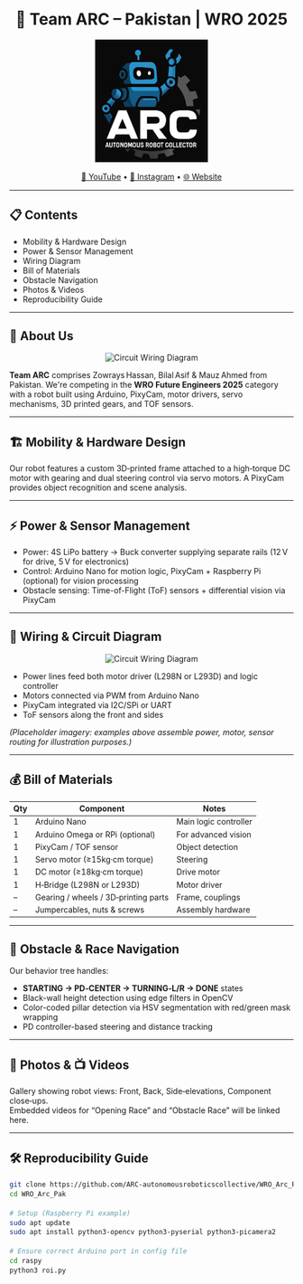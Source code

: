 <h1 align="center">🤖 Team ARC – Pakistan | WRO 2025</h1>

<p align="center">
  <img src="team_arc_logo.jpeg" alt="Team ARC Logo" width="200"/>
</p>

<p align="center">
  <a href="https://www.youtube.com/@TeamARC" target="_blank">🎥 YouTube</a> •
  <a href="https://instagram.com/teamarc" target="_blank">📸 Instagram</a> •
  <a href="https://teamarc.com" target="_blank">🌐 Website</a>
</p>

---

## 📋 Contents

- Mobility & Hardware Design  
- Power & Sensor Management  
- Wiring Diagram  
- Bill of Materials  
- Obstacle Navigation  
- Photos & Videos  
- Reproducibility Guide

---

## 👥 About Us


<p align="center">
  <img src="t_image.jpg" alt="Circuit Wiring Diagram" width="400"/>
</p>

**Team ARC** comprises Zowrays Hassan, Bilal Asif & Mauz Ahmed from Pakistan. We're competing in the **WRO Future Engineers 2025** category with a robot built using Arduino, PixyCam, motor drivers, servo mechanisms, 3D printed gears, and TOF sensors.

---

## 🏗️ Mobility & Hardware Design

Our robot features a custom 3D‑printed frame attached to a high‑torque DC motor with gearing and dual steering control via servo motors. A PixyCam provides object recognition and scene analysis.

---

## ⚡ Power & Sensor Management

- Power: 4S LiPo battery → Buck converter supplying separate rails (12 V for drive, 5 V for electronics)  
- Control: Arduino Nano for motion logic, PixyCam + Raspberry Pi (optional) for vision processing  
- Obstacle sensing: Time-of-Flight (ToF) sensors + differential vision via PixyCam

---

## 🔌 Wiring & Circuit Diagram

<p align="center">
  <img src="frc-control-system-layout-rev.svg" alt="Circuit Wiring Diagram" width="400"/>
</p>

- Power lines feed both motor driver (L298N or L293D) and logic controller
- Motors connected via PWM from Arduino Nano
- PixyCam integrated via I2C/SPi or UART
- ToF sensors along the front and sides

*(Placeholder imagery: examples above assemble power, motor, sensor routing for illustration purposes.)*

---

## 💰 Bill of Materials

| Qty | Component                             | Notes                   |
|-----|---------------------------------------|--------------------------|
| 1   | Arduino Nano                          | Main logic controller    |
| 1   | Arduino Omega or RPi (optional)       | For advanced vision      |
| 1   | PixyCam / TOF sensor                  | Object detection         |
| 1   | Servo motor (≥15kg·cm torque)         | Steering                 |
| 1   | DC motor (≥18kg·cm torque)            | Drive motor              |
| 1   | H‑Bridge (L298N or L293D)             | Motor driver             |
| –   | Gearing / wheels / 3D‑printing parts  | Frame, couplings         |
| –   | Jumpercables, nuts & screws           | Assembly hardware        |

---

## 🧩 Obstacle & Race Navigation

Our behavior tree handles:
- **STARTING → PD‑CENTER → TURNING‑L/R → DONE** states  
- Black-wall height detection using edge filters in OpenCV  
- Color-coded pillar detection via HSV segmentation with red/green mask wrapping  
- PD controller-based steering and distance tracking

---

## 📸 Photos & 📺 Videos

Gallery showing robot views: Front, Back, Side‑elevations, Component close‑ups.  
Embedded videos for “Opening Race” and “Obstacle Race” will be linked here.

---

## 🛠️ Reproducibility Guide

```bash
git clone https://github.com/ARC-autonomousroboticscollective/WRO_Arc_Pak.git
cd WRO_Arc_Pak

# Setup (Raspberry Pi example)
sudo apt update
sudo apt install python3-opencv python3-pyserial python3-picamera2

# Ensure correct Arduino port in config file
cd raspy
python3 roi.py
